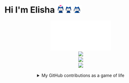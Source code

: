 # Hi I'm Elisha <img width=25px src="cat1.gif"><img width=27.5px src="cat2.gif"><img width=30px src="cat3.gif">
<p align="center"><img src="me.svg" height="100"><br>
<img src="https://stats4github.vercel.app/api?username=donno2048&hide=stars,prs&include_all_commits=true"><br>
<img src="https://stats4github.vercel.app/api/top-langs/?username=donno2048&langs_count=11&hide=html&layout=compact"><br>
<img src="https://github-profile-trophy.vercel.app/?username=donno2048&title=Commit,Issues,Repositories,MultiLanguage&column=4"></p>
<details><summary align="center">My GitHub contributions as a game of life</summary><p align="center"><img src="https://github4life.herokuapp.com/donno2048.gif"></p></details>

[//]: # (github-stats-eight instead of github-readme-stats for m sign)
